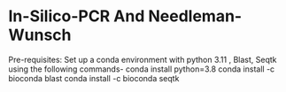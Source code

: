 # In-Silico-PCR And Needleman-Wunsch

Pre-requisites:
Set up a conda environment with python 3.11 , Blast, Seqtk using the following commands-
conda install python=3.8
conda install -c bioconda blast
conda install -c bioconda seqtk




